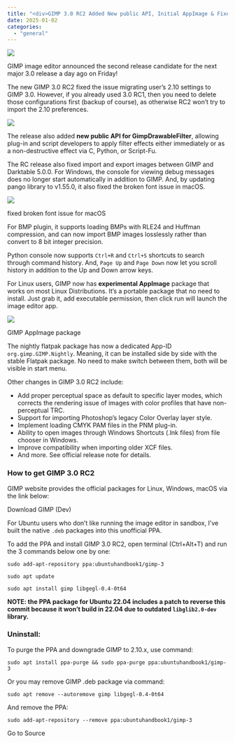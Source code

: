 ```yaml
---
title: "<div>GIMP 3.0 RC2 Added New public API, Initial AppImage & Fixed 2.10 Migration</div>"
date: 2025-01-02
categories: 
  - "general"
---
```


![](https://ubuntuhandbook.org/wp-content/uploads/2024/11/gimp-new-logo-250x250.webp)

GIMP image editor announced the second release candidate for the next major 3.0 release a day ago on Friday!

The new GIMP 3.0 RC2 fixed the issue migrating user’s 2.10 settings to GIMP 3.0. However, if you already used 3.0 RC1, then you need to delete those configurations first (backup of course), as otherwise RC2 won’t try to import the 2.10 preferences.

![](https://ubuntuhandbook.org/wp-content/uploads/2024/12/gimp-3rc2-700x406.webp)  

The release also added **new public API for GimpDrawableFilter**, allowing plug-in and script developers to apply filter effects either immediately or as a non-destructive effect via C, Python, or Script-Fu.

The RC release also fixed import and export images between GIMP and Darktable 5.0.0. For Windows, the console for viewing debug messages does no longer start automatically in addition to GIMP. And, by updating pango library to v1.55.0, it also fixed the broken font issue in macOS.

![](https://ubuntuhandbook.org/wp-content/uploads/2024/12/gimp-broken-fonts-macos-700x358.webp)

fixed broken font issue for macOS

For BMP plugin, it supports loading BMPs with RLE24 and Huffman compression, and can now import BMP images losslessly rather than convert to 8 bit integer precision.

Python console now supports `Ctrl+R` and `Ctrl+S` shortcuts to search through command history. And, `Page Up` and `Page Down` now let you scroll history in addition to the Up and Down arrow keys.

For Linux users, GIMP now has **experimental AppImage** package that works on most Linux Distributions. It’s a portable package that no need to install. Just grab it, add executable permission, then click run will launch the image editor app.

![](https://ubuntuhandbook.org/wp-content/uploads/2024/12/gimp-appimage-700x487.webp)

GIMP AppImage package

The nightly flatpak package has now a dedicated App-ID `org.gimp.GIMP.Nightly`. Meaning, it can be installed side by side with the stable Flatpak package. No need to make switch between them, both will be visible in start menu.

Other changes in GIMP 3.0 RC2 include:

- Add proper perceptual space as default to specific layer modes, which corrects the rendering issue of images with color profiles that have non-perceptual TRC.
- Support for importing Photoshop’s legacy Color Overlay layer style.
- Implement loading CMYK PAM files in the PNM plug-in.
- Ability to open images through Windows Shortcuts (.lnk files) from file chooser in Windows.
- Improve compatibility when importing older XCF files.
- And more. See official release note for details.

### How to get GIMP 3.0 RC2

GIMP website provides the official packages for Linux, Windows, macOS via the link below:

Download GIMP (Dev)

For Ubuntu users who don’t like running the image editor in sandbox, I’ve built the native `.deb` packages into this unofficial PPA.

To add the PPA and install GIMP 3.0 RC2, open terminal (Ctrl+Alt+T) and run the 3 commands below one by one:

```
sudo add-apt-repository ppa:ubuntuhandbook1/gimp-3
```

```
sudo apt update
```

```
sudo apt install gimp libgegl-0.4-0t64
```

**NOTE: the PPA package for **Ubuntu 22.04** includes a patch to reverse this commit because it won’t build in 22.04 due to outdated `libglib2.0-dev` library.**

### Uninstall:

To purge the PPA and downgrade GIMP to 2.10.x, use command:

```
sudo apt install ppa-purge && sudo ppa-purge ppa:ubuntuhandbook1/gimp-3
```

Or you may remove GIMP .deb package via command:

```
sudo apt remove --autoremove gimp libgegl-0.4-0t64
```

And remove the PPA:

```
sudo add-apt-repository --remove ppa:ubuntuhandbook1/gimp-3
```

Go to Source
